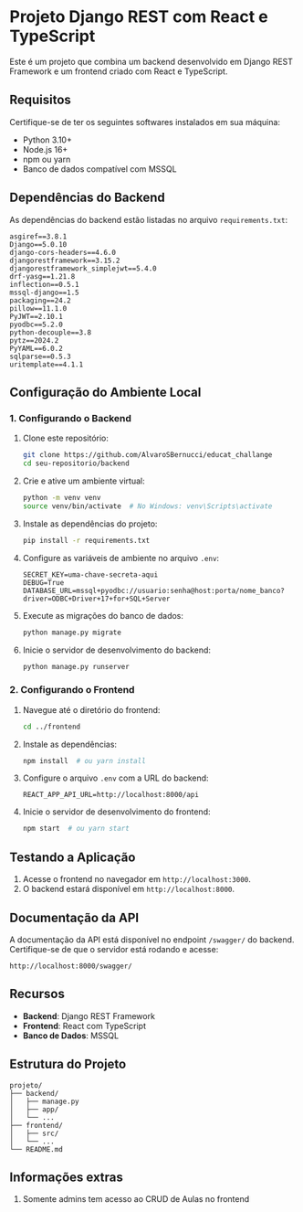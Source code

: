 # Projeto Django REST com React e TypeScript

Este é um projeto que combina um backend desenvolvido em Django REST Framework e um frontend criado com React e TypeScript.

## Requisitos

Certifique-se de ter os seguintes softwares instalados em sua máquina:

- Python 3.10+
- Node.js 16+
- npm ou yarn
- Banco de dados compatível com MSSQL

## Dependências do Backend

As dependências do backend estão listadas no arquivo `requirements.txt`:

```plaintext
asgiref==3.8.1
Django==5.0.10
django-cors-headers==4.6.0
djangorestframework==3.15.2
djangorestframework_simplejwt==5.4.0
drf-yasg==1.21.8
inflection==0.5.1
mssql-django==1.5
packaging==24.2
pillow==11.1.0
PyJWT==2.10.1
pyodbc==5.2.0
python-decouple==3.8
pytz==2024.2
PyYAML==6.0.2
sqlparse==0.5.3
uritemplate==4.1.1
```

## Configuração do Ambiente Local

### 1. Configurando o Backend

1. Clone este repositório:

    ```bash
    git clone https://github.com/AlvaroSBernucci/educat_challange
    cd seu-repositorio/backend
    ```

2. Crie e ative um ambiente virtual:

    ```bash
    python -m venv venv
    source venv/bin/activate  # No Windows: venv\Scripts\activate
    ```

3. Instale as dependências do projeto:

    ```bash
    pip install -r requirements.txt
    ```

4. Configure as variáveis de ambiente no arquivo `.env`:

    ```plaintext
    SECRET_KEY=uma-chave-secreta-aqui
    DEBUG=True
    DATABASE_URL=mssql+pyodbc://usuario:senha@host:porta/nome_banco?driver=ODBC+Driver+17+for+SQL+Server
    ```

5. Execute as migrações do banco de dados:

    ```bash
    python manage.py migrate
    ```

6. Inicie o servidor de desenvolvimento do backend:

    ```bash
    python manage.py runserver
    ```

### 2. Configurando o Frontend

1. Navegue até o diretório do frontend:

    ```bash
    cd ../frontend
    ```

2. Instale as dependências:

    ```bash
    npm install  # ou yarn install
    ```

3. Configure o arquivo `.env` com a URL do backend:

    ```plaintext
    REACT_APP_API_URL=http://localhost:8000/api
    ```

4. Inicie o servidor de desenvolvimento do frontend:

    ```bash
    npm start  # ou yarn start
    ```

## Testando a Aplicação

1. Acesse o frontend no navegador em `http://localhost:3000`.
2. O backend estará disponível em `http://localhost:8000`.

## Documentação da API

A documentação da API está disponível no endpoint `/swagger/` do backend. Certifique-se de que o servidor está rodando e acesse:

```plaintext
http://localhost:8000/swagger/
```

## Recursos

- **Backend**: Django REST Framework
- **Frontend**: React com TypeScript
- **Banco de Dados**: MSSQL

## Estrutura do Projeto

```plaintext
projeto/
├── backend/
│   ├── manage.py
│   ├── app/
│   └── ...
├── frontend/
│   ├── src/
│   └── ...
└── README.md
```

## Informações extras

1) Somente admins tem acesso ao CRUD de Aulas no frontend

